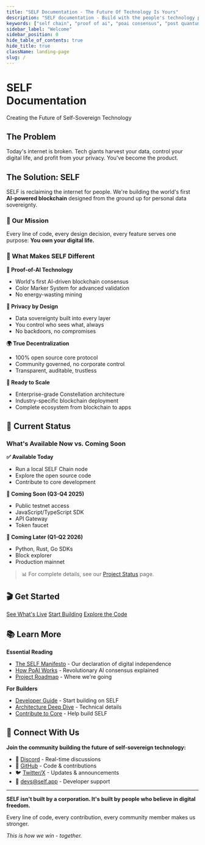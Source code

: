 ```yaml
---
title: "SELF Documentation - The Future Of Technology Is Yours"
description: "SELF documentation - Build with the people's technology platform featuring SELF Chain blockchain with Proof-of-AI consensus, post-quantum cryptography, and human-centric design. Open-source infrastructure for self-sovereign technology, privacy-first applications, and decentralized AI validation."
keywords: ["self chain", "proof of ai", "poai consensus", "post quantum blockchain", "self sovereign technology", "decentralized ai", "people's blockchain", "privacy first", "color marker system", "hybrid cloud blockchain", "ai validator", "human rights technology", "web3 operating system", "blockchain super app"]
sidebar_label: "Welcome"
sidebar_position: 0
hide_table_of_contents: true
hide_title: true
className: landing-page
slug: /
---
```


<div className="hero-section-wrapper">
  <div className="hero-section">
    <div className="hero-content">
      <h1 className="hero-title">SELF<br />Documentation</h1>
      <p className="hero-tagline">Creating the Future of Self-Sovereign Technology</p>
    </div>
  </div>
</div>

## The Problem

Today's internet is broken. Tech giants harvest your data, control your digital life, and profit from your privacy. You've become the product.

## The Solution: SELF

SELF is reclaiming the internet for people. We're building the world's first **AI-powered blockchain** designed from the ground up for personal data sovereignty.

### 🎯 Our Mission

Every line of code, every design decision, every feature serves one purpose: **You own your digital life.**

### 🚀 What Makes SELF Different

**🤖 Proof-of-AI Technology**
- World's first AI-driven blockchain consensus
- Color Marker System for advanced validation
- No energy-wasting mining

**🔐 Privacy by Design**
- Data sovereignty built into every layer
- You control who sees what, always
- No backdoors, no compromises

**🌍 True Decentralization**
- 100% open source core protocol
- Community governed, no corporate control
- Transparent, auditable, trustless

**🚀 Ready to Scale**
- Enterprise-grade Constellation architecture
- Industry-specific blockchain deployment
- Complete ecosystem from blockchain to apps

## 🚦 Current Status

### What's Available Now vs. Coming Soon

**✅ Available Today**
- Run a local SELF Chain node
- Explore the open source code
- Contribute to core development

**🔄 Coming Soon (Q3-Q4 2025)**
- Public testnet access
- JavaScript/TypeScript SDK
- API Gateway
- Token faucet

**📅 Coming Later (Q1-Q2 2026)**  
- Python, Rust, Go SDKs
- Block explorer
- Production mainnet

> 📊 For complete details, see our [Project Status](/project-status) page.


## 🎬 Get Started

<div className="button-container">
  <a href="/project-status">See What's Live</a>
  <a href="/Building-on-SELF/getting-started">Start Building</a>
  <a href="https://github.com/SELF-Technology/self-chain-public">Explore the Code</a>
</div>

## 📚 Learn More

**Essential Reading**
- [The SELF Manifesto](/About%20SELF/manifesto) - Our declaration of digital independence
- [How PoAI Works](/Technical%20Docs/PoAI/Proof-of-AI) - Revolutionary AI consensus explained
- [Project Roadmap](/Roadmap/Introduction) - Where we're going

**For Builders**
- [Developer Guide](/Building-on-SELF/getting-started) - Start building on SELF
- [Architecture Deep Dive](/Technical%20Docs/SELF%20Chain/SELF_Chain_Architecture) - Technical details
- [Contribute to Core](/Developing%20SELF) - Help build SELF


## 🤝 Connect With Us

**Join the community building the future of self-sovereign technology:**

- 💬 [Discord](https://discord.gg/WdMdVpA4C8) - Real-time discussions
- 🐙 [GitHub](https://github.com/SELF-Technology) - Code & contributions
- 🐦 [Twitter/X](https://x.com/self_hq) - Updates & announcements
- 📧 [devs@self.app](mailto:devs@self.app) - Developer support

---

<div className="hero-footer">
  <p><strong>SELF isn't built by a corporation. It's built by people who believe in digital freedom.</strong></p>
  <p>Every line of code, every contribution, every community member makes us stronger.</p>
  <p><em>This is how we win - together.</em></p>
</div>

